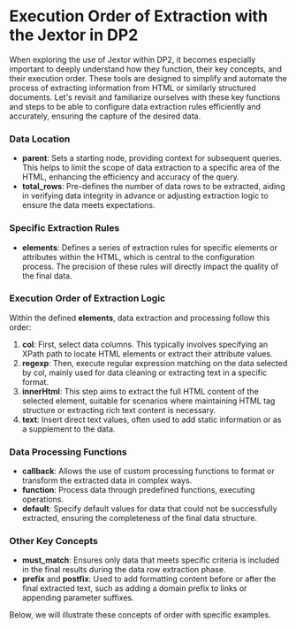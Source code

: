 #  Execution Order of Extraction with the Jextor in DP2

When exploring the use of Jextor within DP2, it becomes especially important to deeply understand how they function, their key concepts, and their execution order. These tools are designed to simplify and automate the process of extracting information from HTML or similarly structured documents. Let's revisit and familiarize ourselves with these key functions and steps to be able to configure data extraction rules efficiently and accurately, ensuring the capture of the desired data.

### Data Location

- **parent**: Sets a starting node, providing context for subsequent queries. This helps to limit the scope of data extraction to a specific area of the HTML, enhancing the efficiency and accuracy of the query.
- **total_rows**: Pre-defines the number of data rows to be extracted, aiding in verifying data integrity in advance or adjusting extraction logic to ensure the data meets expectations.

### Specific Extraction Rules

- **elements**: Defines a series of extraction rules for specific elements or attributes within the HTML, which is central to the configuration process. The precision of these rules will directly impact the quality of the final data.

### Execution Order of Extraction Logic

Within the defined **elements**, data extraction and processing follow this order:

1. **col**: First, select data columns. This typically involves specifying an XPath path to locate HTML elements or extract their attribute values.
2. **regexp**: Then, execute regular expression matching on the data selected by col, mainly used for data cleaning or extracting text in a specific format.
3. **innerHtml**: This step aims to extract the full HTML content of the selected element, suitable for scenarios where maintaining HTML tag structure or extracting rich text content is necessary.
4. **text**: Insert direct text values, often used to add static information or as a supplement to the data.

### Data Processing Functions

- **callback**: Allows the use of custom processing functions to format or transform the extracted data in complex ways.
- **function**: Process data through predefined functions, executing operations.
- **default**: Specify default values for data that could not be successfully extracted, ensuring the completeness of the final data structure.

### Other Key Concepts

- **must_match**: Ensures only data that meets specific criteria is included in the final results during the data row extraction phase.
- **prefix** and **postfix**: Used to add formatting content before or after the final extracted text, such as adding a domain prefix to links or appending parameter suffixes.

Below, we will illustrate these concepts of order with specific examples.
